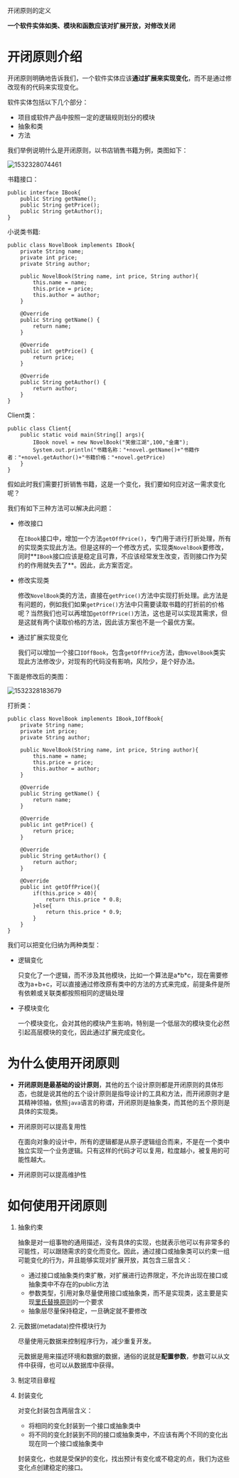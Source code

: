 开闭原则的定义

**一个软件实体如类、模块和函数应该对扩展开放，对修改关闭**

# 开闭原则介绍

开闭原则明确地告诉我们，一个软件实体应该**通过扩展来实现变化**，而不是通过修改现有的代码来实现变化。

软件实体包括以下几个部分：

* 项目或软件产品中按照一定的逻辑规则划分的模块
* 抽象和类
* 方法

我们举例说明什么是开闭原则，以书店销售书籍为例，类图如下：

![1532328074461](1532328074461.png)

书籍接口：

```
public interface IBook{
    public String getName();
    public String getPrice();
    public String getAuthor();
}
```

小说类书籍:

```
public class NovelBook implements IBook{
    private String name;
    private int price;
    private String author;
    
    public NovelBook(String name, int price, String author){
        this.name = name;
        this.price = price;
        this.author = author;
    }

	@Override
    public String getName() {
        return name;
    }

	@Override
    public int getPrice() {
        return price;
    }

	@Override
    public String getAuthor() {
        return author;
    }
}
```

Client类：

```
public class Client{
    public static void main(String[] args){
        IBook novel = new NovelBook("笑傲江湖",100,"金庸");
        System.out.println("书籍名称："+novel.getName()+"书籍作者："+novel.getAuthor()+"书籍价格："+novel.getPrice)
    }
}
```

假如此时我们需要打折销售书籍，这是一个变化，我们要如何应对这一需求变化呢？

我们有如下三种方法可以解决此问题：

* 修改接口

  在`IBook`接口中，增加一个方法`getOffPrice()`，专门用于进行打折处理，所有的实现类实现此方法。但是这样的一个修改方式，实现类`NovelBook`要修改，同时**`IBook`接口应该是稳定且可靠，不应该经常发生改变，否则接口作为契约的作用就失去了**。因此，此方案否定。

* 修改实现类

  修改`NovelBook`类的方法，直接在`getPrice()`方法中实现打折处理。此方法是有问题的，例如我们如果`getPrice()`方法中只需要读取书籍的打折前的价格呢？当然我们也可以再增加`getOffPrice()`方法，这也是可以实现其需求，但是这就有两个读取价格的方法，因此该方案也不是一个最优方案。

* 通过扩展实现变化

  我们可以增加一个接口`IOffBook`，包含`getOffPrice`方法，由`NovelBook`类实现此方法修改少，对现有的代码没有影响，风险少，是个好办法。

下面是修改后的类图：

![1532328183679](1532328183679.png)

打折类：

```
public class NovelBook implements IBook,IOffBook{
	private String name;
	private int price;
	private String author;
    
	public NovelBook(String name, int price, String author){
        this.name = name;
        this.price = price;
        this.author = author;
	}

    @Override
    public String getName() {
    	return name;
    }

    @Override
    public int getPrice() {
    	return price;
    }

    @Override
    public String getAuthor() {
    	return author;
    }

    @Override
    public int getOffPrice(){
    	if(this.price > 40){
    		return this.price * 0.8;
    	}else{
    		return this.price * 0.9;
    	} 
    }
}
```

我们可以把变化归纳为两种类型：

* 逻辑变化

  只变化了一个逻辑，而不涉及其他模块，比如一个算法是a\*b\*c，现在需要修改为a+b+c，可以直接通过修改原有类中的方法的方式来完成，前提条件是所有依赖或关联类都按照相同的逻辑处理

* 子模块变化

  一个模块变化，会对其他的模块产生影响，特别是一个低层次的模块变化必然引起高层模块的变化，因此通过扩展完成变化。

# 为什么使用开闭原则

* **开闭原则是最基础的设计原则**，其他的五个设计原则都是开闭原则的具体形态，也就是说其他的五个设计原则是指导设计的工具和方法，而开闭原则才是其精神领袖，依照`java`语言的称谓，开闭原则是抽象类，而其他的五个原则是具体的实现类。

* 开闭原则可以提高复用性

  在面向对象的设计中，所有的逻辑都是从原子逻辑组合而来，不是在一个类中独立实现一个业务逻辑。只有这样的代码才可以复用，粒度越小，被复用的可能性越大。

* 开闭原则可以提高维护性

# 如何使用开闭原则

1. 抽象约束

   抽象是对一组事物的通用描述，没有具体的实现，也就表示他可以有非常多的可能性，可以跟随需求的变化而变化。因此，通过接口或抽象类可以约束一组可能变化的行为，并且能够实现对扩展开放，其包含三层含义：

   * 通过接口或抽象类约束扩散，对扩展进行边界限定，不允许出现在接口或抽象类中不存在的public方法
   * 参数类型，引用对象尽量使用接口或抽象类，而不是实现类，这主要是实现[里氏替换原则](里氏替换原则.md)的一个要求
   * 抽象层尽量保持稳定，一旦确定就不要修改

2. 元数据(metadata)控件模块行为

   尽量使用元数据来控制程序行为，减少重复开发。

   元数据是用来描述环境和数据的数据，通俗的说就是**配置参数**，参数可以从文件中获得，也可以从数据库中获得。

3. 制定项目章程

4. 封装变化

   对变化封装包含两层含义：

   * 将相同的变化封装到一个接口或抽象类中
   * 将不同的变化封装到不同的接口或抽象类中，不应该有两个不同的变化出现在同一个接口或抽象类中

   封装变化，也就是受保护的变化，找出预计有变化或不稳定的点，我们为这些变化点创建稳定的接口。